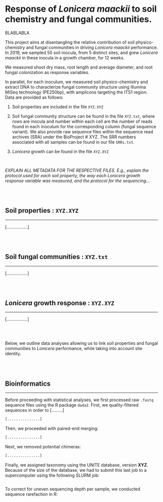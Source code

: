 # Response of *Lonicera maackii* to soil chemistry and fungal communities. 

BLABLABLA

This project aims at disentangling the relative contribution of soil physico-chemistry and fungal communities in driving *Lonicera maackii* performance. In 2019, we sampled 50 soil inocula, from 5 distinct sites, and grew *Lonicera maackii* in these inocula in a growth chamber, for 12 weeks. 

We measured shoot dry mass, root length and average diameter, and root fungal colonization as response variables.

In parallel, for each inoculum, we measured soil physico-chemistry and extract DNA to characterize fungal community structure using Illumina MiSeq technology (PE250bp), with amplicons targeting the ITS1 region. Data are provided as follows:

1. Soil properties are included in the file ``XYZ.XYZ``

2. Soil fungal community structure can be found in the file ``XYZ.txt``, where rows are inocula and number within each cell are the number of reads found in each inoculum for the corresponding column (fungal sequence variant). We also provide raw sequence files within the sequence read archives (SRA) under the BioProject # XYZ. The SRR numbers associated with all samples can be found in our file ``SRRs.txt``.

3. *Lonicera* growth can be found in the file ``XYZ.XYZ``



<br>

*EXPLAIN ALL METADATA FOR THE RESPECTIVE FILES. E.g., explain the protocol used for each soil property, the way each Lonicera growth response variable was measured, and the protocol for the sequencing...*

<br>
<br>

## Soil properties : ``XYZ.XYZ``
------------

[.................]



<br>
<br>

## Soil fungal communities : ``XYZ.txt``
------------

[.................]

<br>
<br>

## *Lonicera* growth response : ``XYZ.XYZ``
------------

[.................]

<br>
<br>

Below, we outline data analyses allowing us to link soil properties and fungal communities to *Lonicera* performance, while taking into account site identity.

<br>
<br>

## Bioinformatics
---------------
Before proceeding with statistical analyses, we first processed raw ``.fastq`` sequence files using the R package ``dada2``. First, we quality-filtered sequences in order to [.........]

```R
[...............]
```

Then, we proceeded with paired-end merging:

```R
[...............]
```

Next, we removed potential chimeras:

```R
[...............]

```
Finally, we assigned taxonomy using the UNITE database, version **XYZ**. Because of the size of the database, we had to submit this last job to a supercomputer using the following SLURM job:

```sh

```

To correct for uneven sequencing depth per sample, we conducted sequence rarefaction in R:

```r

```

<br>
<br>

##



